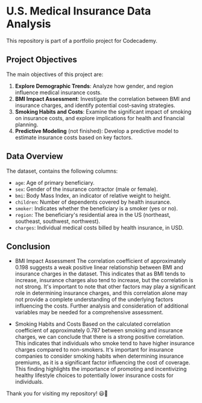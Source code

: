 # U.S. Medical Insurance Data Analysis

This repository is part of a portfolio project for Codecademy.

## Project Objectives

The main objectives of this project are:

1. **Explore Demographic Trends**: Analyze how gender, and region influence medical insurance costs.
2. **BMI Impact Assessment**: Investigate the correlation between BMI and insurance charges, and identify potential cost-saving strategies.
3. **Smoking Habits and Costs**: Examine the significant impact of smoking on insurance costs, and explore implications for health and financial planning.
4. **Predictive Modeling** (not finished): Develop a predictive model to estimate insurance costs based on key factors.

## Data Overview

The dataset, contains the following columns:

- `age`: Age of primary beneficiary.
- `sex`: Gender of the insurance contractor (male or female).
- `bmi`: Body Mass Index, an indicator of relative weight to height.
- `children`: Number of dependents covered by health insurance.
- `smoker`: Indicates whether the beneficiary is a smoker (yes or no).
- `region`: The beneficiary's residential area in the US (northeast, southeast, southwest, northwest).
- `charges`: Individual medical costs billed by health insurance, in USD.

## Conclusion

- BMI Impact Assessment
The correlation coefficient of approximately 0.198 suggests a weak positive linear relationship between BMI and insurance charges in the dataset. This indicates that as BMI tends to increase, insurance charges also tend to increase, but the correlation is not strong. It's important to note that other factors may play a significant role in determining insurance charges, and this correlation alone may not provide a complete understanding of the underlying factors influencing the costs. Further analysis and consideration of additional variables may be needed for a comprehensive assessment.


- Smoking Habits and Costs
Based on the calculated correlation coefficient of approximately 0.787 between smoking and insurance charges, we can conclude that there is a strong positive correlation. This indicates that individuals who smoke tend to have higher insurance charges compared to non-smokers. It's important for insurance companies to consider smoking habits when determining insurance premiums, as it is a significant factor influencing the cost of coverage. This finding highlights the importance of promoting and incentivizing healthy lifestyle choices to potentially lower insurance costs for individuals.

Thank you for visiting my repository! 😃👏